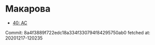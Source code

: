 # Макарова
- [40: AC](40.md)

Commit: 8a4f3889f722edc18a334f330794f84295750ab0
 fetched at: 20201217-120235
